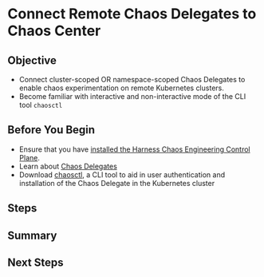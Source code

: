 # Connect Remote Chaos Delegates to Chaos Center

## Objective 

- Connect cluster-scoped OR namespace-scoped Chaos Delegates to enable chaos experimentation on remote Kubernetes clusters. 
- Become familiar with interactive and non-interactive mode of the CLI tool `chaosctl`

## Before You Begin 

- Ensure that you have [installed the Harness Chaos Engineering Control Plane](https://ksatchit.github.io/hce-docs-staging/user-guide/installation/kubernetes/placeholder/). 
- Learn about [Chaos Delegates](https://ksatchit.github.io/hce-docs-staging/technical-reference/content/placeholder/) 
- Download [chaosctl](https://docs.harness.io/article/35t1zwd5s5-chaos-ctl-reference#downloads), a CLI tool to aid in user authentication and installation of the Chaos Delegate in the Kubernetes cluster 


## Steps

## Summary

## Next Steps 
